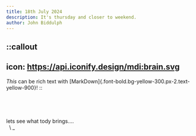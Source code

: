 ```yaml
---
title: 18th July 2024
description: It's thursday and closer to weekend.
author: John Biddulph
---
```


::callout
---
icon: https://api.iconify.design/mdi:brain.svg
---
_This_ can be rich text with [MarkDown]{.font-bold.bg-yellow-300.px-2.text-yellow-900}! 
::

# 
\
&nbsp;
\
lets see what tody brings....
\
&nbsp;
\ _